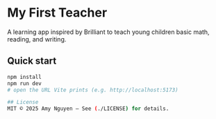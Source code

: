 # My First Teacher
A learning app inspired by Brilliant to teach young children basic math, reading, and writing.

## Quick start
```bash
npm install
npm run dev
# open the URL Vite prints (e.g. http://localhost:5173)

## License
MIT © 2025 Amy Nguyen — See (./LICENSE) for details.